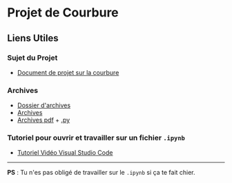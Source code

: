 # Projet de Courbure

## Liens Utiles

### Sujet du Projet
- [Document de projet sur la courbure](http://jeanromain.heu.free.fr/ProjetCourbure.pdf)

### Archives
- [Dossier d'archives](https://drive.google.com/drive/folders/13TWXwfRNIruia-1kOS4GbSfjt57y52D2?usp=drive_link)
- [Archives](https://drive.google.com/file/d/1sOn-Plfb4-Iu9ZD8X0g1_rrCtMerRaR6/view?usp=sharing)
- [Archives pdf](https://drive.google.com/file/d/1y9yaL14IhgxFP3NP5SzVFZNw_UGu19Eu/view?usp=drivesdk) + [.py](https://drive.google.com/file/d/1yICO6iDoWrRBlIY2q3agbAUapZr5tpfx/view?usp=drivesdk)

### Tutoriel pour ouvrir et travailler sur un fichier `.ipynb`
- [Tutoriel Vidéo Visual Studio Code](https://www.youtube.com/watch?v=h1sAzPojKMg&ab_channel=VisualStudioCode)

---

**PS** : Tu n'es pas obligé de travailler sur le `.ipynb` si ça te fait chier.
